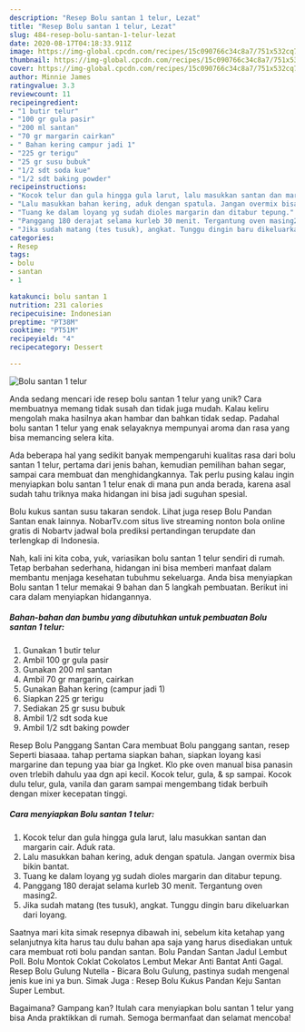 ```yaml
---
description: "Resep Bolu santan 1 telur, Lezat"
title: "Resep Bolu santan 1 telur, Lezat"
slug: 484-resep-bolu-santan-1-telur-lezat
date: 2020-08-17T04:18:33.911Z
image: https://img-global.cpcdn.com/recipes/15c090766c34c8a7/751x532cq70/bolu-santan-1-telur-foto-resep-utama.jpg
thumbnail: https://img-global.cpcdn.com/recipes/15c090766c34c8a7/751x532cq70/bolu-santan-1-telur-foto-resep-utama.jpg
cover: https://img-global.cpcdn.com/recipes/15c090766c34c8a7/751x532cq70/bolu-santan-1-telur-foto-resep-utama.jpg
author: Minnie James
ratingvalue: 3.3
reviewcount: 11
recipeingredient:
- "1 butir telur"
- "100 gr gula pasir"
- "200 ml santan"
- "70 gr margarin cairkan"
- " Bahan kering campur jadi 1"
- "225 gr terigu"
- "25 gr susu bubuk"
- "1/2 sdt soda kue"
- "1/2 sdt baking powder"
recipeinstructions:
- "Kocok telur dan gula hingga gula larut, lalu masukkan santan dan margarin cair. Aduk rata."
- "Lalu masukkan bahan kering, aduk dengan spatula. Jangan overmix bisa bikin bantat."
- "Tuang ke dalam loyang yg sudah dioles margarin dan ditabur tepung."
- "Panggang 180 derajat selama kurleb 30 menit. Tergantung oven masing2."
- "Jika sudah matang (tes tusuk), angkat. Tunggu dingin baru dikeluarkan dari loyang."
categories:
- Resep
tags:
- bolu
- santan
- 1

katakunci: bolu santan 1 
nutrition: 231 calories
recipecuisine: Indonesian
preptime: "PT38M"
cooktime: "PT51M"
recipeyield: "4"
recipecategory: Dessert

---
```



![Bolu santan 1 telur](https://img-global.cpcdn.com/recipes/15c090766c34c8a7/751x532cq70/bolu-santan-1-telur-foto-resep-utama.jpg)

Anda sedang mencari ide resep bolu santan 1 telur yang unik? Cara membuatnya memang tidak susah dan tidak juga mudah. Kalau keliru mengolah maka hasilnya akan hambar dan bahkan tidak sedap. Padahal bolu santan 1 telur yang enak selayaknya mempunyai aroma dan rasa yang bisa memancing selera kita.

Ada beberapa hal yang sedikit banyak mempengaruhi kualitas rasa dari bolu santan 1 telur, pertama dari jenis bahan, kemudian pemilihan bahan segar, sampai cara membuat dan menghidangkannya. Tak perlu pusing kalau ingin menyiapkan bolu santan 1 telur enak di mana pun anda berada, karena asal sudah tahu triknya maka hidangan ini bisa jadi suguhan spesial.

Bolu kukus santan susu takaran sendok. Lihat juga resep Bolu Pandan Santan enak lainnya. NobarTv.com situs live streaming nonton bola online gratis di Nobartv jadwal bola prediksi pertandingan terupdate dan terlengkap di Indonesia.


Nah, kali ini kita coba, yuk, variasikan bolu santan 1 telur sendiri di rumah. Tetap berbahan sederhana, hidangan ini bisa memberi manfaat dalam membantu menjaga kesehatan tubuhmu sekeluarga. Anda bisa menyiapkan Bolu santan 1 telur memakai 9 bahan dan 5 langkah pembuatan. Berikut ini cara dalam menyiapkan hidangannya.

<!--inarticleads1-->

##### Bahan-bahan dan bumbu yang dibutuhkan untuk pembuatan Bolu santan 1 telur:

1. Gunakan 1 butir telur
1. Ambil 100 gr gula pasir
1. Gunakan 200 ml santan
1. Ambil 70 gr margarin, cairkan
1. Gunakan  Bahan kering (campur jadi 1)
1. Siapkan 225 gr terigu
1. Sediakan 25 gr susu bubuk
1. Ambil 1/2 sdt soda kue
1. Ambil 1/2 sdt baking powder


Resep Bolu Panggang Santan Cara membuat Bolu panggang santan, resep Seperti biasaaa. tahap pertama siapkan bahan, siapkan loyang kasi margarine dan tepung yaa biar ga lngket. Klo pke oven manual bisa panasin oven trlebih dahulu yaa dgn api kecil. Kocok telur, gula, &amp; sp sampai. Kocok dulu telur, gula, vanila dan garam sampai mengembang tidak berbuih dengan mixer kecepatan tinggi. 

<!--inarticleads2-->

##### Cara menyiapkan Bolu santan 1 telur:

1. Kocok telur dan gula hingga gula larut, lalu masukkan santan dan margarin cair. Aduk rata.
1. Lalu masukkan bahan kering, aduk dengan spatula. Jangan overmix bisa bikin bantat.
1. Tuang ke dalam loyang yg sudah dioles margarin dan ditabur tepung.
1. Panggang 180 derajat selama kurleb 30 menit. Tergantung oven masing2.
1. Jika sudah matang (tes tusuk), angkat. Tunggu dingin baru dikeluarkan dari loyang.


Saatnya mari kita simak resepnya dibawah ini, sebelum kita ketahap yang selanjutnya kita harus tau dulu bahan apa saja yang harus disediakan untuk cara membuat roti bolu pandan santan. Bolu Pandan Santan Jadul Lembut Poll. Bolu Montok Coklat Cokolatos Lembut Mekar Anti Bantat Anti Gagal. Resep Bolu Gulung Nutella - Bicara Bolu Gulung, pastinya sudah mengenal jenis kue ini ya bun. Simak Juga : Resep Bolu Kukus Pandan Keju Santan Super Lembut. 

Bagaimana? Gampang kan? Itulah cara menyiapkan bolu santan 1 telur yang bisa Anda praktikkan di rumah. Semoga bermanfaat dan selamat mencoba!
